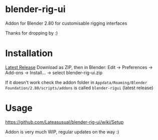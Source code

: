 # blender-rig-ui
Addon for Blender 2.80 for customisable rigging interfaces

Thanks for dropping by :)

# Installation
[Latest Release](https://github.com/Lateasusual/blender-rig-ui/releases)
Download as ZIP, then in Blender:
  Edit -> Preferences -> Add-ons -> Install... -> select blender-rig-ui.zip
  
If it doesn't work check the addon folder in `Appdata/Roaming/Blender Foundation/2.80/scripts/addons` is called `blender-rigui` (latest release)
  
# Usage

https://github.com/Lateasusual/blender-rig-ui/wiki/Setup
 
Addon is very much WIP, regular updates on the way :)
